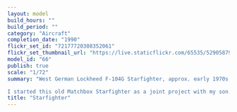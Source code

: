 ```yaml
---
layout: model
build_hours: ""
build_period: ""
category: "Aircraft"
completion_date: "1990"
flickr_set_id: "72177720308352061"
flickr_set_thumbnail_url: "https://live.staticflickr.com/65535/52905879984_552c68aa34_m.jpg"
model_id: "66"
publish: true
scale: "1/72"
summary: "West German Lockheed F-104G Starfighter, approx. early 1970s, 1/72 scale  [Built 1986 - 1990, upgraded 2007]

I started this old Matchbox Starfighter as a joint project with my son. We got distracted and put it aside and I came back to it a few years later during a drive to complete all my old backlog of partly-built models. I highlighted the panel lines and added the runway base in 2007."
title: "Starfighter"
---
```




